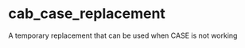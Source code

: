 cab_case_replacement
====================

A temporary replacement that can be used when CASE is not working